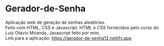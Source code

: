 # Gerador-de-Senha

Aplicação web de geração de senhas aleatórias. <br>
Feito com HTML, CSS e Javascript. HTML e CSS fornecidos pelo curso do Luiz Otávio Miranda, Javascript feito por mim.<br>
Link para a aplicação: https://gerador-de-senha12.netlify.app
